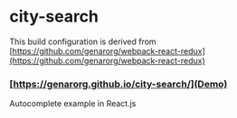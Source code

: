 # city-search

This build configuration is derived from [https://github.com/genarorg/webpack-react-redux](https://github.com/genarorg/webpack-react-redux)

### [https://genarorg.github.io/city-search/](Demo)
Autocomplete example in React.js


